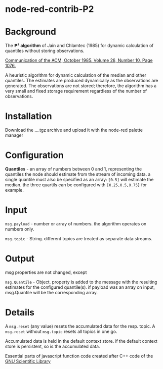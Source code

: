 # node-red-contrib-P2

Background
==========

The **𝗣² algorithm** of Jain and Chlamtec (1985) for dynamic calculation of quantiles without storing observations.

[Communication of the ACM, October 1985, Volume 28, Number 10, Page 1076.](https://dl.acm.org/doi/pdf/10.1145/4372.4378)

A heuristic algorithm for dynamic calculation of the median and other quantiles.
The estimates are produced dynamically as the observations are generated.
The observations are not stored; therefore, the algorithm has a very small and fixed storage requirement regardless of the number of observations.

Installation
============
Download the ....tgz archive and upload it with the node-red palette manager

Configuration
=============

**Quantiles** - an array of numbers between 0 and 1, representing the quantiles the node should estimate from the stream of incoming data. 
a single quantile must also be specified as an array: `[0.5]` will estimate the median. 
the three quartils can be configured with `[0.25,0.5,0.75]` for example.


Input
=====

`msg.payload` - number or array of numbers. the algorithm operates on numbers only. 

`msg.topic` - String. different topics are treated as separate data streams.


Output
======

msg properties are not changed, except

`msg.Quantile` - Object.
 property is added to the message with the resulting estimates for the configured quantile(s).
 if payload was an array on input, msg.Quantile will be the corresponding array.

Details
=======

A `msg.reset` (any value) resets the accumulated data for the resp. topic. 
A `msg.reset` without `msg.topic` resets all topics in one go.

Accumulated data is held in the default context store. if the default context store is persistent, so is the accumulated data.

Essential parts of javascript function code created after C++ code of the [GNU Scientific Library](https://www.gnu.org/software/gsl/doc/html/rstat.html#quantiles)
